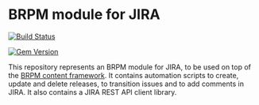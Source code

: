 # BRPM module for JIRA

[![Build Status](https://travis-ci.org/BMC-RLM/brpm_module_jira.svg?branch=master)](https://travis-ci.org/BMC-RLM/brpm_module_jira)

[![Gem Version](https://badge.fury.io/rb/brpm_module_jira.png)](http://badge.fury.io/rb/brpm_module_jira)

This repository represents an BRPM module for JIRA, to be used on top of the [BRPM content framework](https://github.com/BMC-RLM/brpm_content_framework). It contains automation scripts to create, update and delete releases, to transition issues and to add comments in JIRA. It also contains a JIRA REST API client library.
